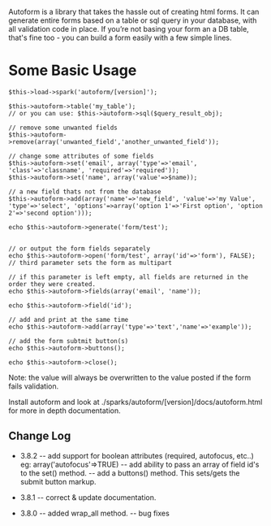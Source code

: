 Autoform is a library that takes the hassle out of creating html forms. It can generate entire forms based on a table or sql query in your database, with all validation code in place.
If you’re not basing your form an a DB table, that's fine too - you can build a form easily with a few simple lines.

# Some Basic Usage

	$this->load->spark('autoform/[version]');

	$this->autoform->table('my_table');
	// or you can use: $this->autoform->sql($query_result_obj);

	// remove some unwanted fields
	$this->autoform->remove(array('unwanted_field','another_unwanted_field'));

	// change some attributes of some fields
	$this->autoform->set('email', array('type'=>'email', 'class'=>'classname', 'required'=>'required'));
	$this->autoform->set('name', array('value'=>$name));

	// a new field thats not from the database
	$this->autoform->add(array('name'=>'new_field', 'value'=>'my Value', 'type'=>'select', 'options'=>array('option 1'=>'First option', 'option 2'=>'second option')));

	echo $this->autoform->generate('form/test');


	// or output the form fields separately
	echo $this->autoform->open('form/test', array('id'=>'form'), FALSE); // third parameter sets the form as multipart
	
	// if this parameter is left empty, all fields are returned in the order they were created. 
	echo $this->autoform->fields(array('email', 'name'));
	
	echo $this->autoform->field('id');

	// add and print at the same time
	echo $this->autoform->add(array('type'=>'text','name'=>'example'));

	// add the form subtmit button(s)
	echo $this->autoform->buttons();
	
	echo $this->autoform->close();


Note: the value will always be overwritten to the value posted if the form fails validation.

Install autoform and look at ./sparks/autoform/[version]/docs/autoform.html for more in depth documentation.

## Change Log

- 3.8.2
-- add support for boolean attributes (required, autofocus, etc..) eg: array('autofocus'=>TRUE)
-- add ability to pass an array of field id's to the set() method.
-- add a buttons() method. This sets/gets the submit button markup.

- 3.8.1
-- correct & update documentation.

- 3.8.0
-- added wrap_all method.
-- bug fixes

